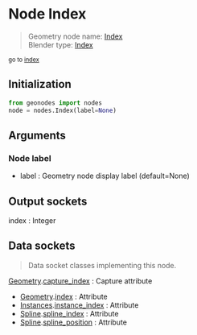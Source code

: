 
# Node Index

> Geometry node name: [Index](https://docs.blender.org/manual/en/latest/modeling/geometry_nodes/material/index.html)<br>
  Blender type: [Index](https://docs.blender.org/api/current/bpy.types.GeometryNodeInputIndex.html)
  
<sub>go to [index](/docs/index.md)</sub>

## Initialization

```python
from geonodes import nodes
node = nodes.Index(label=None)
```



## Arguments


### Node label

- label : Geometry node display label (default=None)

## Output sockets

index : Integer

## Data sockets

> Data socket classes implementing this node.
  
[Geometry](/docs/sockets/Geometry.md).[capture_index](/docs/sockets/Geometry.md#capture_index) : Capture attribute
- [Geometry](/docs/sockets/Geometry.md).[index](/docs/sockets/Geometry.md#index) : Attribute
- [Instances](/docs/sockets/Instances.md).[instance_index](/docs/sockets/Instances.md#instance_index) : Attribute
- [Spline](/docs/sockets/Spline.md).[spline_index](/docs/sockets/Spline.md#spline_index) : Attribute
- [Spline](/docs/sockets/Spline.md).[spline_position](/docs/sockets/Spline.md#spline_position) : Attribute
  
